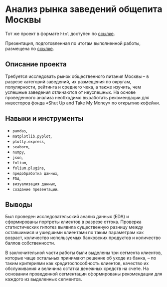 # Анализ рынка заведений общепита Москвы

Тот же проект в формате `html` доступен по [ссылке](https://raw.githubusercontent.com/data-analyst-and-financier/my_portfolio/main/analysis_of_the_catering_market/analysis_of_the_catering_market.html).

Презентация, подготовленная по итогам выполненной работы, размещена по [ссылке](https://drive.google.com/file/d/1pS_4tx2xG5mUVr1UIT-YP4n_Gv7C4L0E/view?usp=drive_link).

## Описание проекта

Требуется исследовать рынок общественного питания Москвы – в разрезе категорий заведений, их размещения по округам, популярности, рейтинга и среднего чека, а также изучить, чем успешные заведения отличаются от неуспешных. На основе проведенного анализа необходимо выработать рекомендации для инвесторов фонда «Shut Up and Take My Money» по открытию кофейни.

## Навыки и инструменты

- `pandas`, 
- `matplotlib.pyplot`, 
- `plotly.express`, 
- `seaborn`, 
- `numpy`, 
- `json`,
- `folium`,
- `folium.plugins`,
- `предобработка данных`,
- `EDA`,
- `визуализация данных`,
- `создание презентации`.

## Выводы

Был проведен исследовательский анализ данных (EDA) и сформированы портреты клиентов в разрезе оттока. Проверка статистических гипотез выявила существенную разницу между оставшимися и ушедшими клиентами по таким параметрам как возраст, количество используемых банковских продуктов и количество баллов собственности.

В заключительной части работы были выделены три сегмента клиентов, которые чаще остальных принимают решение об уходе из банка, – по таким критериями как кредитоспособность клиентов, качество их обслуживания и величина остатка денежных средств на счете. На основании проведенной сегментации сформированы рекомендации для каждого из выделенных сегментов. 

